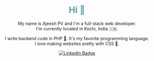 
<div id="header" align="center">
  <h1 class="title" style="color: cadetblue;"> Hi 👋</h1>
  <p>My name is Ajeesh PV and I'm a full-stack web developer.<br>I'm currently located in Kochi, India 🇮🇳.</p>
  <p>I write backend code in PHP 💙. It's my favorite programming language.<br>I love making websites pretty with CSS 🎨.</p>
  <div id="badges">
    <a href="https://www.linkedin.com/in/ajeesh-pv">
      <img src="https://img.shields.io/badge/LinkedIn-blue?style=for-the-badge&logo=linkedin&logoColor=white" alt="LinkedIn Badge"/>
    </a>
    <!--
    <a href="#">
      <img src="https://img.shields.io/badge/Twitter-blue?style=for-the-badge&logo=twitter&logoColor=white" alt="Twitter Badge"/>
    </a>
    <img src="https://komarev.com/ghpvc/?username=ajeeshvijay&style=flat-square&color=blue" alt=""/>
    -->
  </div>
</div>

